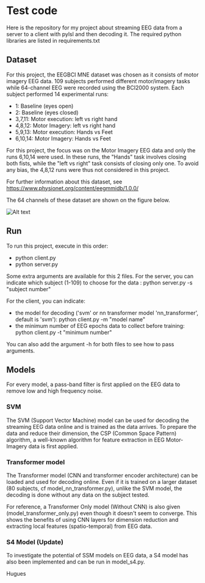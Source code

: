 # Test code

Here is the repository for my project about streaming EEG data from a server to a client with pylsl and then decoding it.
The required python libraries are listed in requirements.txt

## Dataset

For this project, the EEGBCI MNE dataset was chosen as it consists of motor imagery EEG data.
109 subjects performed different motor/imagery tasks while 64-channel EEG were recorded using the BCI2000 system.
Each subject performed 14 experimental runs:
  - 1: Baseline (eyes open)
  - 2: Baseline (eyes closed)
  - 3,7,11: Motor execution: left vs right hand
  - 4,8,12: Motor Imagery: left vs right hand
  - 5,9,13: Motor execution: Hands vs Feet
  - 6,10,14: Motor Imagery: Hands vs Feet

For this project, the focus was on the Motor Imagery EEG data and only the runs 6,10,14 were used. 
In these runs, the "Hands" task involves closing both fists, while the "left vs right" task consists of closing only one.
To avoid any bias, the 4,8,12 runs were thus not considered in this project.

For further information about this dataset, see https://www.physionet.org/content/eegmmidb/1.0.0/

The 64 channels of these dataset are shown on the figure below.

<img src="https://github.com/irregular25/eeg/edit/main/eegbci_channels.png" alt="Alt text" title="EEG Channels">

## Run

To run this project, execute in this order: 
- python client.py
- python server.py

Some extra arguments are available for this 2 files.
For the server, you can indicate which subject (1-109) to choose for the data : python server.py -s "subject number"

For the client, you can indicate:
- the model for decoding ('svm' or nn transformer model 'nn_transformer', default is 'svm'): python client.py -m "model name"
- the minimum number of EEG epochs data to collect before training: python client.py -t "minimum number"

You can also add the argument -h for both files to see how to pass arguments.

## Models

For every model, a pass-band filter is first applied on the EEG data to remove low and high frequency noise.

### SVM

The SVM (Support Vector Machine) model can be used for decoding the streaming EEG data online and is trained as the data arrives.
To prepare the data and reduce their dimension, the CSP (Common Space Pattern) algorithm, a well-known algorithm for feature extraction in EEG Motor-Imagery data is first applied.

### Transformer model

The Transformer model (CNN and transformer encoder architecture) can be loaded and used for decoding online. 
Even if it is trained on a larger dataset (80 subjects, cf model_nn_transformer.py), unlike the SVM model,
the decoding is done without any data on the subject tested.

For reference, a Transformer Only model (Without CNN) is also given (model_transformer_only.py) even though it doesn't seem to converge. 
This shows the benefits of using CNN layers for dimension reduction and extracting local features (spatio-temporal) from EEG data.

### S4 Model (Update)
To investigate the potential of SSM models on EEG data, a S4 model has also been implemented and can be run in model_s4.py.

Hugues
